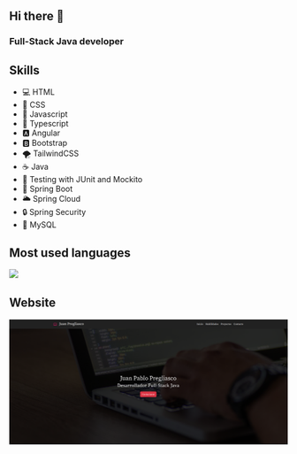 ## Hi there 👋

### Full-Stack Java developer

## Skills

- 💻 HTML
- 🎨 CSS
- 🚀 Javascript
- 💼 Typescript
- 🅰️ Angular
- 🅱️ Bootstrap
- 🌪️ TailwindCSS
- ☕ Java
- 🧪 Testing with JUnit and Mockito
- 🌱 Spring Boot
- 🌥️ Spring Cloud
- 🔒 Spring Security
- 🐬 MySQL

## Most used languages

![](https://github-readme-stats.vercel.app/api/top-langs/?username=juanpi8345&layout=compact&langs_count=6&theme=dark)

## Website

[![juan-pregliasco.web.app](web.png)](https://juan-pregliasco.web.app)
  
<!--
**juanpi8345/juanpi8345** is a ✨ _special_ ✨ repository because its `README.md` (this file) appears on your GitHub profile.

Here are some ideas to get you started:

- 🔭 I’m currently working on ...
- 🌱 I’m currently learning ...
- 👯 I’m looking to collaborate on ...
- 🤔 I’m looking for help with ...
- 💬 Ask me about ...
- 📫 How to reach me: ...
- 😄 Pronouns: ...
- ⚡ Fun fact: ...
-->
